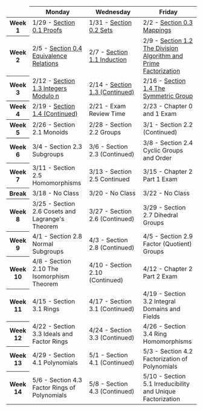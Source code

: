 

<link href="https://media.uwex.edu/app/droplets_v3/css/droplets.css" rel="stylesheet"/>
<script href="https://media.uwex.edu/app/droplets_v3/script/droplets.js" type="test/javascript">
</script>
<div id="uws-droplets-page">
 <table class="hover bordered">
  <thead>
   <tr>
    <td style="width:10%">
    </td>
    <th style="width:30%">
     Monday
    </th>
    <th style="width:30%">
     Wednesday
    </th>
    <th style="width:30%">
     Friday
    </th>
   </tr>
  </thead>
  <tbody>
   <tr>
    <th>
     Week 1
    </th>
    <td>
     1/29 -
     <a href="page:📓 Section 0.1">
      Section 0.1 Proofs
     </a>
    </td>
    <td>
     1/31 -
     <a href="page:📓 Section 0.2">
      Section 0.2 Sets
     </a>
    </td>
    <td>
     2/2 -
     <a href="page:📓 Section 0.3">
      Section 0.3 Mappings
     </a>
    </td>
   </tr>
   <tr>
    <th>
     Week 2
    </th>
    <td>
     2/5 -
     <a href="page:📓 Section 0.4">
      Section 0.4 Equivalence Relations
     </a>
    </td>
    <td>
     2/7 -
     <a href="page:📓 Section 1.1">
      Section 1.1 Induction
     </a>
    </td>
    <td>
     2/9 -
     <a href="page:📓 Section 1.2">
      Section 1.2 The Division Algorithm and Prime Factorization
     </a>
    </td>
   </tr>
   <tr>
    <th>
     Week 3
    </th>
    <td>
     2/12 -
     <a href="page:📓 Section 1.3 Part 1">
      Section 1.3 Integers Modulo n
     </a>
    </td>
    <td>
     2/14 -
     <a href="page:📓 Section 1.3 Part 2">
      Section 1.3 (Continued)
     </a>
    </td>
    <td>
     2/16 -
     <a href="page:📓 Section 1.4 Part 1">
      Section 1.4 The Symmetric Group
     </a>
    </td>
   </tr>
   <tr>
    <th>
     Week 4
    </th>
    <td>
     2/19 -
     <a href="page:📓 Section 1.4 Part 2">
      Section 1.4 (Continued)
     </a>
    </td>
    <td>
     2/21 -
     Exam Review Time
    </td>
    <td>
     2/23 -
     Chapter 0 and 1 Exam
    </td>
   </tr>
   <tr>
    <th>
     Week 5
    </th>
    <td>
     2/26 -
     Section 2.1 Monoids
    </td>
    <td>
     2/28 -
     Section 2.2 Groups
    </td>
    <td>
     3/1 -
     Section 2.2 (Continued)
    </td>
   </tr>
   <tr>
    <th>
     Week 6
    </th>
    <td>
     3/4 -
     Section 2.3 Subgroups
    </td>
    <td>
     3/6 -
     Section 2.3 (Continued)
    </td>
    <td>
     3/8 -
     Section 2.4 Cyclic Groups and Order
    </td>
   </tr>
   <tr>
    <th>
     Week 7
    </th>
    <td>
     3/11 -
     Section 2.5 Homomorphisms
    </td>
    <td>
     3/13 -
     Section 2.5 Continued
    </td>
    <td>
     3/15 -
     Chapter 2 Part 1 Exam
    </td>
   </tr>
   <tr>
    <th>
     Break
    </th>
    <td>
     3/18 -
     No Class
    </td>
    <td>
     3/20 -
     No Class
    </td>
    <td>
     3/22 -
     No Class
    </td>
   </tr>
   <tr>
    <th>
     Week 8
    </th>
    <td>
     3/25 -
     Section 2.6 Cosets and Lagrange's Theorem
    </td>
    <td>
     3/27 -
     Section 2.6 (Continued)
    </td>
    <td>
     3/29 -
     Section 2.7 Dihedral Groups
    </td>
   </tr>
   <tr>
    <th>
     Week 9
    </th>
    <td>
     4/1 -
     Section 2.8 Normal Subgroups
    </td>
    <td>
     4/3 -
     Section 2.8 (Continued)
    </td>
    <td>
     4/5 -
     Section 2.9 Factor (Quotient) Groups
    </td>
   </tr>
   <tr>
    <th>
     Week 10
    </th>
    <td>
     4/8 -
     Section 2.10 The Isomorphism Theorem
    </td>
    <td>
     4/10 -
     Section 2.10 (Continued)
    </td>
    <td>
     4/12 -
     Chapter 2 Part 2 Exam
    </td>
   </tr>
   <tr>
    <th>
     Week 11
    </th>
    <td>
     4/15 -
     Section 3.1 Rings
    </td>
    <td>
     4/17 -
     Section 3.1 (Continued)
    </td>
    <td>
     4/19 -
     Section 3.2 Integral Domains and Fields
    </td>
   </tr>
   <tr>
    <th>
     Week 12
    </th>
    <td>
     4/22 -
     Section 3.3 Ideals and Factor Rings
    </td>
    <td>
     4/24 -
     Section 3.3 (Continued)
    </td>
    <td>
     4/26 -
     Section 3.4 Ring Homomorphisms
    </td>
   </tr>
   <tr>
    <th>
     Week 13
    </th>
    <td>
     4/29 -
     Section 4.1 Polynomials
    </td>
    <td>
     5/1 -
     Section 4.1 (Continued)
    </td>
    <td>
     5/3 -
     Section 4.2 Factorization of Polynomials
    </td>
   </tr>
   <tr>
    <th>
     Week 14
    </th>
    <td>
     5/6 -
     Section 4.3 Factor Rings of Polynomials
    </td>
    <td>
     5/8 -
     Section 4.3 (Continued)
    </td>
    <td>
     5/10 -
     Section 5.1 Irreducibility and Unique Factorization
    </td>
   </tr>
  </tbody>
 </table>
</div>
</div>

